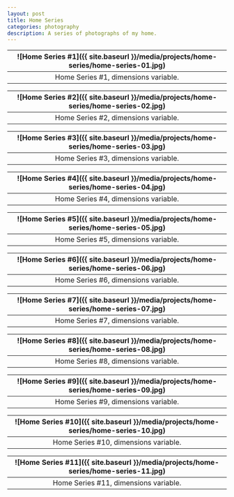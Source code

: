 ```yaml
---
layout: post
title: Home Series
categories: photography
description: A series of photographs of my home.
---
```


![Home Series #1]({{ site.baseurl }}/media/projects/home-series/home-series-01.jpg) |
:----------: |
Home Series #1, dimensions variable. |

![Home Series #2]({{ site.baseurl }}/media/projects/home-series/home-series-02.jpg) |
:----------: |
Home Series #2, dimensions variable. |

![Home Series #3]({{ site.baseurl }}/media/projects/home-series/home-series-03.jpg) |
:----------: |
Home Series #3, dimensions variable. |

![Home Series #4]({{ site.baseurl }}/media/projects/home-series/home-series-04.jpg) |
:----------: |
Home Series #4, dimensions variable. |

![Home Series #5]({{ site.baseurl }}/media/projects/home-series/home-series-05.jpg) |
:----------: |
Home Series #5, dimensions variable. |

![Home Series #6]({{ site.baseurl }}/media/projects/home-series/home-series-06.jpg) |
:----------: |
Home Series #6, dimensions variable. |

![Home Series #7]({{ site.baseurl }}/media/projects/home-series/home-series-07.jpg) |
:----------: |
Home Series #7, dimensions variable. |

![Home Series #8]({{ site.baseurl }}/media/projects/home-series/home-series-08.jpg) |
:----------: |
Home Series #8, dimensions variable. |

![Home Series #9]({{ site.baseurl }}/media/projects/home-series/home-series-09.jpg) |
:----------: |
Home Series #9, dimensions variable. |

![Home Series #10]({{ site.baseurl }}/media/projects/home-series/home-series-10.jpg) |
:----------: |
Home Series #10, dimensions variable. |

![Home Series #11]({{ site.baseurl }}/media/projects/home-series/home-series-11.jpg) |
:----------: |
Home Series #11, dimensions variable. |

